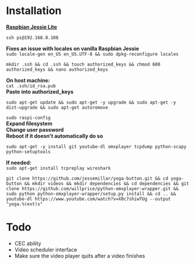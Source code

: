 # Installation
**[Raspbian Jessie Lite](https://www.raspberrypi.org/downloads/raspbian/)**  

`ssh pi@192.168.0.108`  

**Fixes an issue with locales on vanilla Raspbian Jessie**  
`sudo locale-gen en_US en_US.UTF-8 && sudo dpkg-reconfigure locales`  

`mkdir .ssh && cd .ssh && touch authorized_keys && chmod 600 authorized_keys && nano authorized_keys`

**On host machine:**  
`cat .ssh/id_rsa.pub`  
**Paste into authorized_keys**

`sudo apt-get update && sudo apt-get -y upgrade && sudo apt-get -y dist-upgrade && sudo apt-get autoremove`

`sudo raspi-config`  
**Expand filesystem**  
**Change user password**  
**Reboot if it doesn't automatically do so**  

`sudo apt-get -y install git youtube-dl omxplayer tcpdump python-scapy python-setuptools`

**If needed:**  
`sudo apt-get install tcpreplay wireshark`

`git clone https://github.com/jessemillar/yoga-button.git && cd yoga-button && mkdir videos && mkdir dependencies && cd dependencies && git clone https://github.com/willprice/python-omxplayer-wrapper.git && sudo python python-omxplayer-wrapper/setup.py install && cd .. && youtube-dl https://www.youtube.com/watch?v=X0c7shiwTUg --output "yoga.%(ext)s"`

# Todo
- CEC ability
- Video scheduler interface
- Make sure the video player quits after a video finishes
